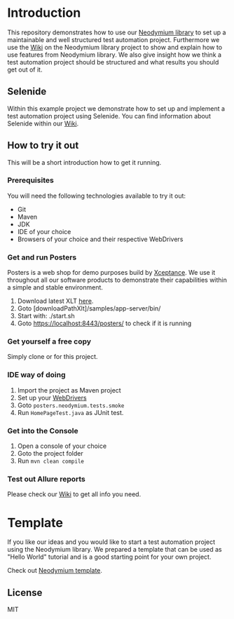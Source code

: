 # Introduction
This repository demonstrates how to use our [Neodymium library](https://github.com/Xceptance/neodymium-library) to set up a maintainable and well structured test automation project. Furthermore we use the [Wiki](https://github.com/Xceptance/neodymium-library/wiki) on the Neodymium library project to show and explain how to use features from Neodymium library. We also give insight how we think a test automation project should be structured and what results you should get out of it.

## Selenide
Within this example project we demonstrate how to set up and implement a test automation project using Selenide. You can find information about Selenide within our [Wiki](https://github.com/Xceptance/neodymium-library/wiki/Selenide).

## How to try it out
This will be a short introduction how to get it running. 

### Prerequisites
You will need the following technologies available to try it out:
* Git
* Maven
* JDK
* IDE of your choice 
* Browsers of your choice and their respective WebDrivers

### Get and run Posters
Posters is a web shop for demo purposes build by [Xceptance](https://www.xceptance.com/en/). We use it throughout all our software products to demonstrate their capabilities within a simple and stable environment. 
1. Download latest XLT [here](https://www.xceptance.com/en/xlt/download.html).
2. Goto [downloadPathXlt]/samples/app-server/bin/
3. Start with: ./start.sh
4. Goto [https://localhost:8443/posters/](https://localhost:8443/posters/) to check if it is running

### Get yourself a free copy
Simply clone or for this project.

### IDE way of doing
1. Import the project as Maven project
2. Set up your [WebDrivers](https://github.com/Xceptance/neodymium-library/wiki/How-to-set-up-a-WebDriver)
3. Goto `posters.neodymium.tests.smoke`
4. Run `HomePageTest.java` as JUnit test.

### Get into the Console
1. Open a console of your choice
2. Goto the project folder
3. Run `mvn clean compile`

### Test out Allure reports
Please check our [Wiki](https://github.com/Xceptance/neodymium-library/wiki/Allure-reports) to get all info you need.
 
# Template
If you like our ideas and you would like to start a test automation project using the Neodymium library. We prepared a template that can be used as "Hello World" tutorial and is a good starting point for your own project.

Check out [Neodymium template](https://github.com/Xceptance/neodymium-template).

## License
MIT